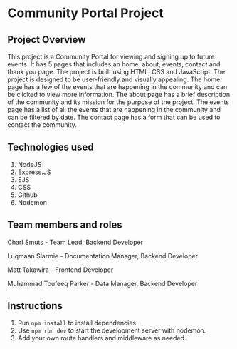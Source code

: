 # Community Portal Project

## Project Overview

This project is a Community Portal for viewing and signing up to future events. It has 5 pages that includes an home, about, events, contact and thank you page. The project is built using HTML, CSS and JavaScript. The project is designed to be user-friendly and visually appealing. The home page has a few of the events that are happening in the community and can be clicked to view more information. The about page has a brief description of the community and its mission for the purpose of the project. The events page has a list of all the events that are happening in the community and can be filtered by date. The contact page has a form that can be used to contact the community.

## Technologies used

1. NodeJS
2. Express.JS
3. EJS
4. CSS
5. Github
6. Nodemon

## Team members and roles

Charl Smuts - Team Lead, Backend Developer

Luqmaan Slarmie - Documentation Manager, Backend Developer

Matt Takawira - Frontend Developer

Muhammad Toufeeq Parker - Data Manager, Backend Developer

## Instructions

1. Run `npm install` to install dependencies.
2. Use `npm run dev` to start the development server with nodemon.
3. Add your own route handlers and middleware as needed.


